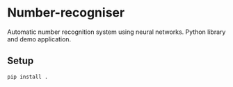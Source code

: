 # Number-recogniser
Automatic number recognition system using neural networks.
Python library and demo application.


## Setup
```bash
pip install .
```